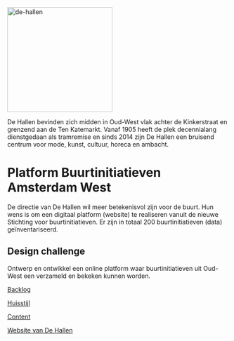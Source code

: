 
<img width="239" alt="de-hallen" src="https://github.com/fdnd-agency/de-hallen/assets/1061632/069b1aa4-3c09-4712-bb48-6375b7c18452">

De Hallen bevinden zich midden in Oud-West vlak achter de Kinkerstraat en grenzend aan de Ten Katemarkt. Vanaf 1905 heeft de plek decennialang dienstgedaan als tramremise en sinds 2014 zijn De Hallen een bruisend centrum voor mode, kunst, cultuur, horeca en ambacht.

# Platform Buurtinitiatieven Amsterdam West

De directie van De Hallen wil meer betekenisvol zijn voor de buurt. Hun wens is om een digitaal platform (website) te realiseren vanuit de nieuwe Stichting voor buurtinitiatieven. Er zijn in totaal 200 buurtinitiatieven (data) geïnventariseerd. 

## Design challenge

Ontwerp en ontwikkel een online platform waar buurtinitiatieven uit Oud-West een verzameld en bekeken kunnen worden.

[Backlog](https://github.com/orgs/fdnd-agency/projects/17/views/1?layout=board&visibleFields=%5B%22Title%22%2C%22Assignees%22%2C%22Status%22%2C%22Labels%22%5D)

[Huisstijl]()  

[Content](https://github.com/fdnd-agency/de-hallen/blob/main/Lijst%20maatschappelijke%20organisaties%20en%20initiatieven.xlsx)  

[Website van De Hallen](https://dehallen-amsterdam.nl/ )

